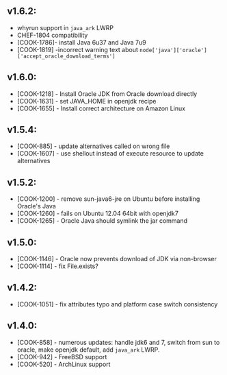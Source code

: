 ## v1.6.2:

* whyrun support in `java_ark` LWRP
* CHEF-1804 compatibility
* [COOK-1786]- install Java 6u37 and Java 7u9
* [COOK-1819] -incorrect warning text about
  `node['java']['oracle']['accept_oracle_download_terms']`

## v1.6.0:

* [COOK-1218] - Install Oracle JDK from Oracle download directly
* [COOK-1631] - set JAVA_HOME in openjdk recipe
* [COOK-1655] - Install correct architecture on Amazon Linux

## v1.5.4:

* [COOK-885] - update alternatives called on wrong file
* [COOK-1607] - use shellout instead of execute resource to update
  alternatives

## v1.5.2:

* [COOK-1200] - remove sun-java6-jre on Ubuntu before installing
  Oracle's Java
* [COOK-1260] - fails on Ubuntu 12.04 64bit with openjdk7
* [COOK-1265] - Oracle Java should symlink the jar command

## v1.5.0:

* [COOK-1146] - Oracle now prevents download of JDK via non-browser
* [COOK-1114] - fix File.exists?

## v1.4.2:

* [COOK-1051] - fix attributes typo and platform case switch
  consistency

## v1.4.0:

* [COOK-858] - numerous updates: handle jdk6 and 7, switch from sun to
  oracle, make openjdk default, add `java_ark` LWRP.
* [COOK-942] - FreeBSD support
* [COOK-520] - ArchLinux support
